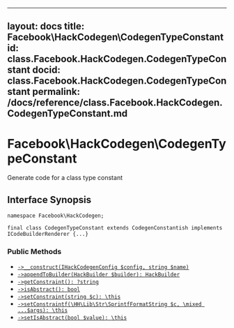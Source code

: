 
***

layout: docs
title: Facebook\\HackCodegen\\CodegenTypeConstant
id: class.Facebook.HackCodegen.CodegenTypeConstant
docid: class.Facebook.HackCodegen.CodegenTypeConstant
permalink: /docs/reference/class.Facebook.HackCodegen.CodegenTypeConstant.md
---







# Facebook\\HackCodegen\\CodegenTypeConstant




Generate code for a class type constant




## Interface Synopsis




``` Hack
namespace Facebook\HackCodegen;

final class CodegenTypeConstant extends CodegenConstantish implements ICodeBuilderRenderer {...}
```




### Public Methods




- [` ->__construct(IHackCodegenConfig $config, string $name) `](<class.Facebook.HackCodegen.CodegenTypeConstant.__construct.md>)
- [` ->appendToBuilder(HackBuilder $builder): HackBuilder `](<class.Facebook.HackCodegen.CodegenTypeConstant.appendToBuilder.md>)
- [` ->getConstraint(): ?string `](<class.Facebook.HackCodegen.CodegenTypeConstant.getConstraint.md>)
- [` ->isAbstract(): bool `](<class.Facebook.HackCodegen.CodegenTypeConstant.isAbstract.md>)
- [` ->setConstraint(string $c): \this `](<class.Facebook.HackCodegen.CodegenTypeConstant.setConstraint.md>)
- [` ->setConstraintf(\HH\Lib\Str\SprintfFormatString $c, \mixed ...$args): \this `](<class.Facebook.HackCodegen.CodegenTypeConstant.setConstraintf.md>)
- [` ->setIsAbstract(bool $value): \this `](<class.Facebook.HackCodegen.CodegenTypeConstant.setIsAbstract.md>)